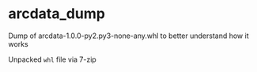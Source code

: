 # arcdata_dump
Dump of arcdata-1.0.0-py2.py3-none-any.whl to better understand how it works

Unpacked `whl` file via 7-zip
